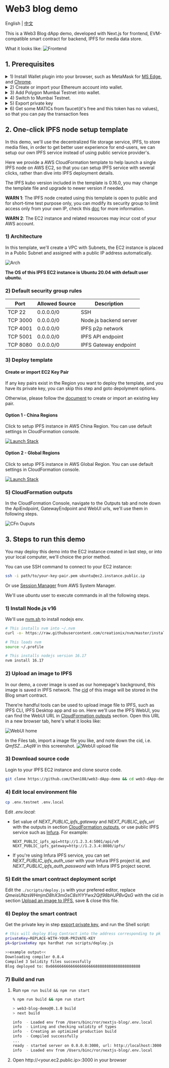 # Web3 blog demo

English | [中文](./docs/README_CN.md)

This is a Web3 Blog dApp demo, developed with Next.js for frontend, EVM-compatible smart contract for backend, IPFS for media data store.

What it looks like:
![Frontend](./docs/assets/demo.png)

## 1. Prerequisites

<details>
<summary>1) Install Wallet plugin into your browser, such as MetaMask for <a href='https://microsoftedge.microsoft.com/addons/detail/metamask/ejbalbakoplchlghecdalmeeeajnimhm'>MS Edge</a>, and <a href='https://chrome.google.com/webstore/detail/metamask/nkbihfbeogaeaoehlefnkodbefgpgknn'>Chrome</a>. </summary>

![Install metamask](./docs/assets/metamask-install.jpg)
</details>

<details>
<summary>2) Create or import your Ethereum account into wallet.</summary>

![Create account in metamask step 1](./docs/assets/metamask-create-account-1.jpg)

![Create account in metamask step 2](./docs/assets/metamask-create-account-2.jpg)
</details>

<details>
<summary>3) Add Polygon Mumbai Testnet into wallet.</summary>

![Add network step 1](./docs/assets/metamask-add-network-1.jpg)

![Add network step 2](./docs/assets/metamask-add-network-2.jpg)

![Add network step 3](./docs/assets/metamask-add-network-3.jpg)

**Metamask Network Parameters**
```
Network Name: Mumbai Testnet
New RPC URL: https://rpc-mumbai.matic.today or https://rpc-mumbai.maticvigil.com
Chain ID: 80001
Currency Symbol: MATIC
Block Explorer URL: https://mumbai.polygonscan.com/
```
</details>

<details>
<summary>4) Switch to Mumbai Testnet.</summary>

![Add network step 1](./docs/assets/metamask-switch-to-mumbai.jpg)
</details>

<details>
<summary>5) Export private key<a id='5-export-pk'></a></summary>

![Export pk 1](./docs/assets/metamask-export-pk-1.jpg)

![Export pk 2](./docs/assets/metamask-export-pk-2.jpg)

Note down the private key, and keep it secret. We'll use it in following step.
</details>

<details>
<summary>6) Get some MATICs from faucet(it's free and this token has no values), so that you can pay the transaction fees</summary>

Use <a href='https://mumbaifaucet.com/'>Alchemy’s Mumbai faucet:</a>

![Get MATICs option 1](./docs/assets/get-matic-1.jpg)

or <a href='https://faucet.polygon.technology/'>Polygon Faucet</a>:

![Get MATICs option 2](./docs/assets/get-matic-2.jpg)
</details>

## 2. One-click IPFS node setup template

In this demo, we'll use the decentralized file storage service, IPFS, to store media files, in order to get better user experience for end-users, we can setup our own IPFS service instead of using public service provider's.

Here we provide a AWS CloudFormation template to help launch a single IPFS node on AWS EC2, so that you can setup IPFS service with several clicks, rather than dive into IPFS deployment details.

The IPFS kubo version included in the template is 0.16.0, you may change the template file and upgrade to newer version if needed.

**WARN 1**: The IPFS node created using this template is open to public and for short-time test purpose only, you can modify its security group to limit access only from your own IP, check this [doc](https://docs.aws.amazon.com/AWSEC2/latest/UserGuide/working-with-security-groups.html#updating-security-group-rules) for more information.

**WARN 2**: The EC2 instance and related resources may incur cost of your AWS account.

### 1) Architecture
In this template, we'll create a VPC with Subnets, the EC2 instance is placed in a Public Subnet and assigned with a public IP address automatically.

![Arch](./docs/assets/ipfs-node-arch.png)

**The OS of this IPFS EC2 instance is Ubuntu 20.04 with default user ubuntu.**

### 2) Default security group rules
| Port | Allowed Source | Description
| - | - | -
| TCP 22 | 0.0.0.0/0 | SSH
| TCP 3000 | 0.0.0.0/0 | Node.js backend server
| TCP 4001 | 0.0.0.0/0 | IPFS p2p network
| TCP 5001 | 0.0.0.0/0 | IPFS API endpoint
| TCP 8080 | 0.0.0.0/0 | IPFS Gateway endpoint

### 3) Deploy template

#### Create or import EC2 Key Pair

If any key pairs exist in the Region you want to deploy the template, and you have its private key, you can skip this step and goto depolyment options.

Otherwise, please follow the [document](https://docs.aws.amazon.com/AWSEC2/latest/UserGuide/create-key-pairs.html) to create or import an existing key pair.

#### Option 1 - China Regions

Click to setup IPFS instance in AWS China Region. You can use default settings in CloudFormation console.

[![Launch Stack](./docs/assets/launch-stack.png)](https://console.amazonaws.cn/cloudformation/home?#/stacks/create/review?templateURL=https://workshop-binc.s3.cn-northwest-1.amazonaws.com.cn/web3-demo/ipfs-single-node-template.yaml&stackName=ipfs-node) 

#### Option 2 - Global Regions
Click to setup IPFS instance in AWS Global Region. You can use default settings in CloudFormation console.

[![Launch Stack](./docs/assets/launch-stack.png)](https://console.aws.amazon.com/cloudformation/home?#/stacks/create/review?templateURL=https://workshop-binc.s3.cn-northwest-1.amazonaws.com.cn/web3-demo/ipfs-single-node-template.yaml&stackName=ipfs-node)

### 5) CloudFormation outputs

In the CloudFormation Console, navigate to the Outputs tab and note down the ApiEndpoint, GatewayEndpoint and WebUI urls, we'll use them in following steps.

![CFn Ouputs](./docs/assets/cloudformation-outputs.jpg)

## 3. Steps to run this demo

You may deploy this demo into the EC2 instance created in last step, or into your local computer, we'll choice the prior method.

You can use SSH command to connect to your EC2 instance:

```bash
ssh -i path/to/your-key-pair.pem ubuntu@ec2.instance.public.ip
```

Or use [Session Manager](https://docs.aws.amazon.com/systems-manager/latest/userguide/session-manager.html) from AWS System Manager.

We'll use *ubuntu* user to execute commands in all the following steps.

### 1) Install Node.js v16

We'll use [nvm.sh](https://github.com/nvm-sh/nvm/blob/master/README.md#installing-and-updating) to install nodejs env.

```bash
# This installs nvm into ~/.nvm
curl -o- https://raw.githubusercontent.com/creationix/nvm/master/install.sh | bash

# This loads nvm
source ~/.profile

# This installs nodejs version 16.17
nvm install 16.17 
```

### 2) Upload an image to IPFS

In our demo, a cover image is used as our homepage's background, this image is saved in IPFS network. The [cid](https://docs.ipfs.tech/concepts/content-addressing/#what-is-a-cid) of this image will be stored in the Blog smart contract.

There’re handful tools can be used to upload image file to IPFS, such as IPFS CLI, IPFS Desktop app and so on. Here we'll use the IPFS WebUI, you can find the WebUI URL in [CloudFormation outputs](#5-cloudformation-outputs) section. Open this URL in a new browser tab, here's what it looks like:

![WebUI home](./docs/assets/webui-home.jpg)

In the Files tab, import a image file you like, and note down the cid, i.e. *QmfSZ...zAqW* in this screenshot.
![WebUI upload file](./docs/assets/webui-upload-file.jpg)

### 3) Download source code

Login to your IPFS EC2 instance and clone source code.

```bash
git clone https://github.com/Chen188/web3-dApp-demo && cd web3-dApp-demo && npm ci
```

### 4) Edit local environment file

```bash
cp .env.testnet .env.local
```
Edit *.env.local*:

- Set value of *NEXT_PUBLIC_ipfs_gateway* and *NEXT_PUBLIC_ipfs_uri* with the outputs in section [CloudFormation outputs](#5-cloudformation-outputs), or use public IPFS service such as [Infura](https://infura.io/). For example:

    ```
    NEXT_PUBLIC_ipfs_api=http://1.2.3.4:5001/api/v0
    NEXT_PUBLIC_ipfs_gateway=http://1.2.3.4:8080/ipfs/
    ```
- If you're using Infura IPFS service, you can set *NEXT_PUBLIC_ipfs_auth_user* with your Infura IPFS project id, and *NEXT_PUBLIC_ipfs_auth_password* with Infura IPFS project secret.

### 5) Edit the smart contract deployment script

Edit the `./scripts/deploy.js` with your prefered editor, replace *QmeisUNzsWHmjmD8hX3mGsC8sYiYYwx2Qif98bHJPBvQsG* with the cid in section [Upload an image to IPFS](#2-upload-an-image-to-ipfs), save & close this file.

### 6) Deploy the smart contract

Get the private key in step <a href='5-export-pk'>export private key</a>, and run the Shell script:

```bash
# this will deploy Blog Contract into the address corresponding to pk
privateKey=REPLACE-WITH-YOUR-PRIVATE-KEY
pk=$privateKey npx hardhat run scripts/deploy.js

>>example output<<
Downloading compiler 0.8.4
Compiled 3 Solidity files successfully
Blog deployed to: 0x6666666666666666666688888888888888888888
```

### 7) Build and run
1. Run `npm run build && npm run start`
    
    ```bash
    % npm run build && npm run start

    > web3-blog-demo@0.1.0 build
    > next build

    info  - Loaded env from /Users/binc/ror/nextjs-blog/.env.local
    info  - Linting and checking validity of types  
    info  - Creating an optimized production build  
    info  - Compiled successfully
    ...
    ready - started server on 0.0.0.0:3000, url: http://localhost:3000
    info  - Loaded env from /Users/binc/ror/nextjs-blog/.env.local
    ```
1. Open http://<your.ec2.public.ip>:3000 in your browser